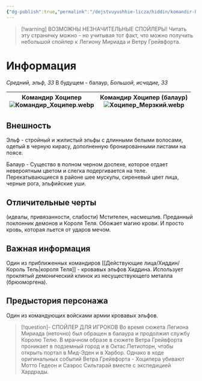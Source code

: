 ```yaml
---
{"dg-publish":true,"permalink":"/dejstvuyushhie-licza/hiddin/komandir-hocziper/","dgPassFrontmatter":true}
---
```


> [!warning] ВОЗМОЖНЫ НЕЗНАЧИТЕЛЬНЫЕ СПОЙЛЕРЫ!
> Читать эту страничку можно - но учитывая тот факт, что можно получить небольшой спойлер к Легиону Мириада и Ветру Грейвфорта.
# Информация

*Средний, эльф, ЗЗ* 
В будущем - балаур, *Большой, исчадие, ЗЗ*

| Командир Хоципер<br>![Командир_Хоципер.webp](/img/user/%D0%98%D0%B7%D0%BE%D0%B1%D1%80%D0%B0%D0%B6%D0%B5%D0%BD%D0%B8%D1%8F/%D0%9A%D0%BE%D0%BC%D0%B0%D0%BD%D0%B4%D0%B8%D1%80_%D0%A5%D0%BE%D1%86%D0%B8%D0%BF%D0%B5%D1%80.webp) | Командир Хоципер (балаур)<br>![Хоципер_Мерзкий.webp](/img/user/%D0%98%D0%B7%D0%BE%D0%B1%D1%80%D0%B0%D0%B6%D0%B5%D0%BD%D0%B8%D1%8F/%D0%A5%D0%BE%D1%86%D0%B8%D0%BF%D0%B5%D1%80_%D0%9C%D0%B5%D1%80%D0%B7%D0%BA%D0%B8%D0%B9.webp) |
| ---------------------------------------------- | ----------------------------------------------------- |
## Внешность
Эльф - стройный и жилистый эльфы с длинными белыми волосами, одетый в черную кирасу, дополненную бронированными листами на поясе.

Балаур - Существо в полном черном доспехе, которое отдает невероятным цветом и слегка подергивается на теле. Перекатывающиеся в районе шее мускулы, сиреневый цвет лица, черные рога, эльфийские уши.
## Отличительные черты
(идеалы, привязанности, слабости)
Мстителен, насмешлив.
Преданный поклонник демонов и Короля Теля.
Обожает магию крови. И просто кровь, которая льется от ударов мечом.
## Важная информация
Один из приближенных командиров [[Действующие лица/Хиддин/Король Тель\|короля Теля]] - кровавых эльфов Хиддина.
Использует проклятый демонический клинок из несуществующего металла (брюоморгена).
## Предыстория персонажа
Один из командующих войсками армии кровавых эльфов.
> [!question]- СПОЙЛЕР ДЛЯ ИГРОКОВ
>Во время сюжета Легиона Мириада (неточно) был обращен в балаура и продолжил службу Королю Телю.
>В мрачном образе в сюжете Ветра Грейвфорта проникает в подземный город и в Октас.Петиоторн, чтобы открыть портал в Мид-Эден и в Харбор.
>Однако в ходе оригинальных событий Ветра Грейвфорта - Хоципера убивают Мотто Гедеон и Саэрос Сильтарай вместе с экспедицией Хардрады.